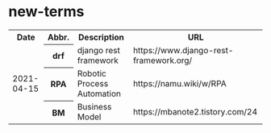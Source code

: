# new-terms

<table>
  <tr>
    <th>Date</th><th>Abbr.</th><th>Description</th><th>URL</th>
  </tr>
  <tr>
    <td rowspan="3">2021-04-15</td><th>drf</th><td>django rest framework</td><td>https://www.django-rest-framework.org/</td>
  </tr>
  <tr>
    <th>RPA</th><td>Robotic Process Automation</td><td>https://namu.wiki/w/RPA</td>
  </tr>
  <tr>
    <th>BM</th><td>Business Model</td><td>https://mbanote2.tistory.com/24</td>
  </tr>
</table>

